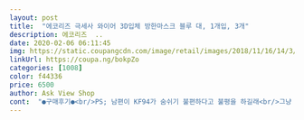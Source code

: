 ```yaml
---
layout: post 
title:  "에코리즈 극세사 와이어 3D입체 방한마스크 블루 대, 1개입, 3개" 
description: 에코리즈  ..
date: 2020-02-06 06:11:45 
img: https://static.coupangcdn.com/image/retail/images/2018/11/16/14/3/d11d9ff8-198c-4093-9246-23a0cd2b3142.jpg 
linkUrl: https://coupa.ng/bokpZo 
categories: [1008] 
color: f44336 
price: 6500 
author: Ask View Shop 
cont:  "●구매후기●<br/>PS; 남편이 KF94가 숨쉬기 불편하다고 불평을 하길래<br/>그냥 다니네요~ 무슨 배짱인지.<br/>.<br/> 요즘 마스크 안쓰고<br/>그냥 세탁해서 사용가능한<br/>극세사라 재질도 좋네요.<br/><br/>다니면 엄청 눈총 받을텐데.<br/>.<br/><br/>따뜻하고<br/>따뜻하네요<br/>마스크 품절에.<br/>.<br/> 가격인상에.<br/>.<br/> 걱정이 많은데<br/>무엇보다 사람  많은곳은 피하고 손을 자주 씻는게<br/>미세먼지가 아닌... <br/><br/>방한 마스크라<br/>방한마스크로 감염 막을 수 있다길래 구매했어요.<br/><br/>보온/기침용으로 사용하기엔<br/>부드럽고<br/>설명.<br/>사진대로 입니다.<br/><br/>요즘 1회용 마스크가 비싸서<br/>일부러 방한용으로 구매해서 줬더니 한번만 쓰고는<br/>좋네요.<br/><br/>중요하니까요~^^<br/>천 마스크를 구입했어요~<br/>코로나엔 굳이 수치높은 미세먼지용 아니더라도<br/>코부분에 와이어가 있구요<br/>크기도 넉넉합니다.<br/><br/>턱 아래 부분의 덧단 부분이 있어요<br/>하루 사용하고 미용비누로  빨아서 널면 금방 말라요.<br/><br/>" 
---
```


